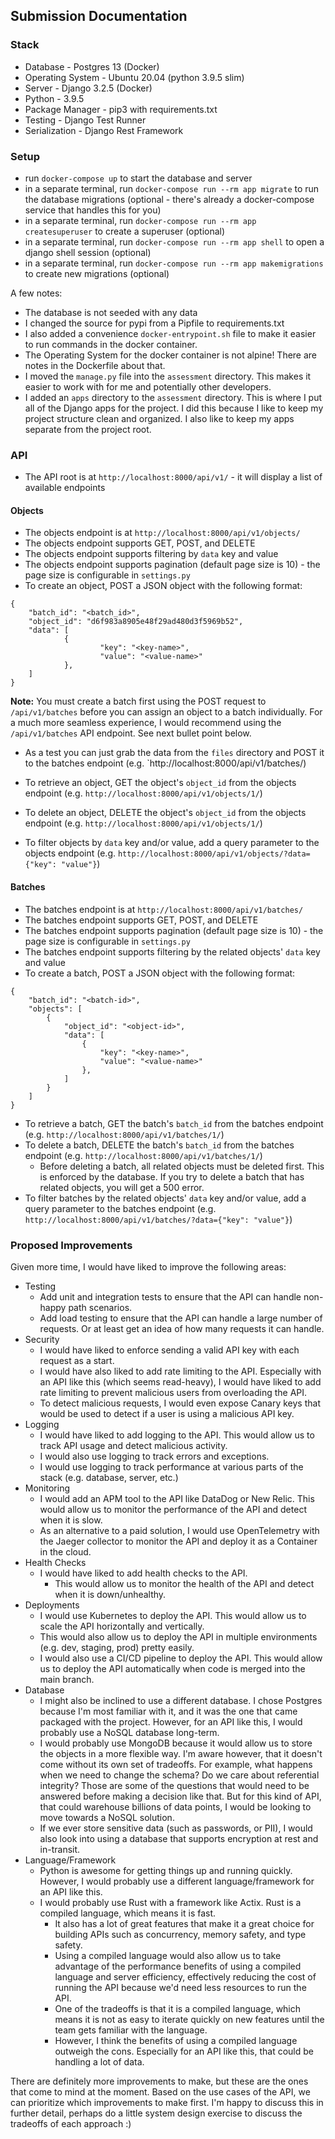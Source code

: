Submission Documentation
-------------------------

### Stack
* Database - Postgres 13 (Docker)
* Operating System - Ubuntu 20.04 (python 3.9.5 slim)
* Server - Django 3.2.5 (Docker)
* Python - 3.9.5
* Package Manager - pip3 with requirements.txt
* Testing - Django Test Runner
* Serialization - Django Rest Framework

### Setup
* run `docker-compose up` to start the database and server
* in a separate terminal, run `docker-compose run --rm app migrate` to run the database migrations (optional - there's already a docker-compose service that handles this for you)
* in a separate terminal, run `docker-compose run --rm app createsuperuser` to create a superuser (optional)
* in a separate terminal, run `docker-compose run --rm app shell` to open a django shell session (optional)
* in a separate terminal, run `docker-compose run --rm app makemigrations` to create new migrations (optional)

A few notes:
* The database is not seeded with any data
* I changed the source for pypi from a Pipfile to requirements.txt
* I also added a convenience `docker-entrypoint.sh` file to make it easier to run commands in the docker container.
* The Operating System for the docker container is not alpine! There are notes in the Dockerfile about that.
* I moved the `manage.py` file into the `assessment` directory. This makes it easier to work with for me and potentially other developers.
* I added an `apps` directory to the `assessment` directory. This is where I put all of the Django apps for the project. I did this because I like to keep my project structure clean and organized. I also like to keep my apps separate from the project root.

### API
* The API root is at `http://localhost:8000/api/v1/` - it will display a list of available endpoints

#### Objects
* The objects endpoint is at `http://localhost:8000/api/v1/objects/`
* The objects endpoint supports GET, POST, and DELETE
* The objects endpoint supports filtering by `data` key and value
* The objects endpoint supports pagination (default page size is 10) - the page size is configurable in `settings.py`
* To create an object, POST a JSON object with the following format:
```
{
    "batch_id": "<batch_id>",
    "object_id": "d6f983a8905e48f29ad480d3f5969b52",
    "data": [
            {
                    "key": "<key-name>",
                    "value": "<value-name>"
            },
    ]
}
```

**Note:** You must create a batch first using the POST request to `/api/v1/batches` before you can assign an object to a batch individually.
For a much more seamless experience, I would recommend using the `/api/v1/batches` API endpoint. See next bullet point below.

* As a test you can just grab the data from the `files` directory and POST it to the batches endpoint (e.g. `http://localhost:8000/api/v1/batches/)

* To retrieve an object, GET the object's `object_id` from the objects endpoint (e.g. `http://localhost:8000/api/v1/objects/1/`)
* To delete an object, DELETE the object's `object_id` from the objects endpoint (e.g. `http://localhost:8000/api/v1/objects/1/`)
* To filter objects by `data` key and/or value, add a query parameter to the objects endpoint (e.g. `http://localhost:8000/api/v1/objects/?data={"key": "value"}`)

#### Batches
* The batches endpoint is at `http://localhost:8000/api/v1/batches/`
* The batches endpoint supports GET, POST, and DELETE
* The batches endpoint supports pagination (default page size is 10) - the page size is configurable in `settings.py`
* The batches endpoint supports filtering by the related objects' `data` key and value
* To create a batch, POST a JSON object with the following format:
```
{
    "batch_id": "<batch-id>",
    "objects": [
        {
            "object_id": "<object-id>",
            "data": [
                {
                    "key": "<key-name>",
                    "value": "<value-name>"
                },
            ]
        }
    ]
}
```
* To retrieve a batch, GET the batch's `batch_id` from the batches endpoint (e.g. `http://localhost:8000/api/v1/batches/1/`)
* To delete a batch, DELETE the batch's `batch_id` from the batches endpoint (e.g. `http://localhost:8000/api/v1/batches/1/`)
  * Before deleting a batch, all related objects must be deleted first. This is enforced by the database. If you try to delete a batch that has related objects, you will get a 500 error.
* To filter batches by the related objects' `data` key and/or value, add a query parameter to the batches endpoint (e.g. `http://localhost:8000/api/v1/batches/?data={"key": "value"}`)

### Proposed Improvements
Given more time, I would have liked to improve the following areas:
* Testing
  * Add unit and integration tests to ensure that the API can handle non-happy path scenarios.
  * Add load testing to ensure that the API can handle a large number of requests. Or at least get an idea of how many requests it can handle.
* Security
  * I would have liked to enforce sending a valid API key with each request as a start.
  * I would have also liked to add rate limiting to the API. Especially with an API like this (which seems read-heavy), I would have liked to add rate limiting to prevent malicious users from overloading the API.
  * To detect malicious requests, I would even expose Canary keys that would be used to detect if a user is using a malicious API key.
* Logging
  * I would have liked to add logging to the API. This would allow us to track API usage and detect malicious activity.
  * I would also use logging to track errors and exceptions.
  * I would use logging to track performance at various parts of the stack (e.g. database, server, etc.)
* Monitoring
  * I would add an APM tool to the API like DataDog or New Relic. This would allow us to monitor the performance of the API and detect when it is slow.
  * As an alternative to a paid solution, I would use OpenTelemetry with the Jaeger collector to monitor the API and deploy it as a Container in the cloud.
* Health Checks
  * I would have liked to add health checks to the API.
    * This would allow us to monitor the health of the API and detect when it is down/unhealthy.
* Deployments
  * I would use Kubernetes to deploy the API. This would allow us to scale the API horizontally and vertically.
  * This would also allow us to deploy the API in multiple environments (e.g. dev, staging, prod) pretty easily.
  * I would also use a CI/CD pipeline to deploy the API. This would allow us to deploy the API automatically when code is merged into the main branch.
* Database
  * I might also be inclined to use a different database. I chose Postgres because I'm most familiar with it, and it was the one that came packaged with the
project. However, for an API like this, I would probably use a NoSQL database long-term.
  * I would probably use MongoDB because it would allow us to store the objects in a more flexible way. I'm aware however, that it doesn't
  come without its own set of tradeoffs. For example, what happens when we need to change the schema? Do we care about referential integrity?
  Those are some of the questions that would need to be answered before making a decision like that.
  But for this kind of API, that could warehouse billions of data points, I would be looking to move towards
  a NoSQL solution.
  * If we ever store sensitive data (such as passwords, or PII), I would also look into using a database that supports encryption at rest and in-transit.
* Language/Framework
  * Python is awesome for getting things up and running quickly. However, I would probably use a different language/framework for an API like this.
  * I would probably use Rust with a framework like Actix. Rust is a compiled language, which means it is fast.
    * It also has a lot of great features that make it a great choice for building APIs such as concurrency, memory safety, and type safety.
    * Using a compiled language would also allow us to take advantage of the performance benefits of using a compiled language and server efficiency, effectively reducing the cost of running the API because we'd need less resources to run the API.
    * One of the tradeoffs is that it is a compiled language, which means it is not as easy to iterate quickly on new features until the team gets familiar with the language.
    * However, I think the benefits of using a compiled language outweigh the cons. Especially for an API like this, that could be handling a lot of data.


There are definitely more improvements to make, but these are the ones that come to mind at the moment.
Based on the use cases of the API, we can prioritize which improvements to make first. I'm happy to discuss this
in further detail, perhaps do a little system design exercise to discuss the tradeoffs of each approach :)
